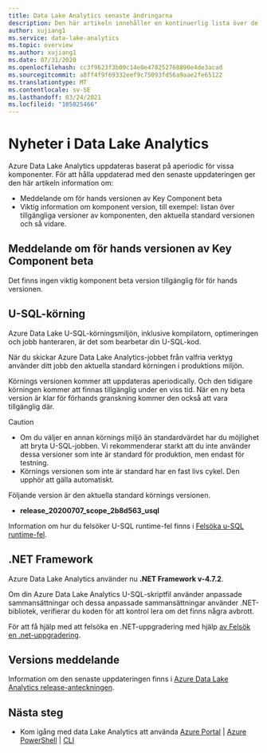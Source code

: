 ```yaml
---
title: Data Lake Analytics senaste ändringarna
description: Den här artikeln innehåller en kontinuerlig lista över de senaste ändringarna som görs i Data Lake Analytics.
author: xujiang1
ms.service: data-lake-analytics
ms.topic: overview
ms.author: xujiang1
ms.date: 07/31/2020
ms.openlocfilehash: cc3f9623f3b09c14e0e478252768890e4de3acad
ms.sourcegitcommit: a8ff4f9f69332eef9c75093fd56a9aae2fe65122
ms.translationtype: MT
ms.contentlocale: sv-SE
ms.lasthandoff: 03/24/2021
ms.locfileid: "105025466"
---
```

# <a name="whats-new-in-data-lake-analytics"></a>Nyheter i Data Lake Analytics

Azure Data Lake Analytics uppdateras baserat på aperiodic för vissa komponenter. För att hålla uppdaterad med den senaste uppdateringen ger den här artikeln information om:

- Meddelande om för hands versionen av Key Component beta
- Viktig information om komponent version, till exempel: listan över tillgängliga versioner av komponenten, den aktuella standard versionen och så vidare.


## <a name="notification-of-key-component-beta-preview"></a>Meddelande om för hands versionen av Key Component beta

Det finns ingen viktig komponent beta version tillgänglig för för hands versionen. 

## <a name="u-sql-runtime"></a>U-SQL-körning

Azure Data Lake U-SQL-körningsmiljön, inklusive kompilatorn, optimeringen och jobb hanteraren, är det som bearbetar din U-SQL-kod.

När du skickar Azure Data Lake Analytics-jobbet från valfria verktyg använder ditt jobb den aktuella standard körningen i produktions miljön. 

Körnings versionen kommer att uppdateras aperiodically. Och den tidigare körningen kommer att finnas tillgänglig under en viss tid. När en ny beta version är klar för förhands granskning kommer den också att vara tillgänglig där.

> [!CAUTION]
> - Om du väljer en annan körnings miljö än standardvärdet har du möjlighet att bryta U-SQL-jobben. Vi rekommenderar starkt att du inte använder dessa versioner som inte är standard för produktion, men endast för testning.
> - Körnings versionen som inte är standard har en fast livs cykel. Den upphör att gälla automatiskt.

Följande version är den aktuella standard körnings versionen.

- **release_20200707_scope_2b8d563_usql**

Information om hur du felsöker U-SQL runtime-fel finns i [Felsöka u-SQL runtime-fel](runtime-troubleshoot.md).

## <a name="net-framework"></a>.NET Framework

Azure Data Lake Analytics använder nu **.NET Framework v-4.7.2**. 

Om din Azure Data Lake Analytics U-SQL-skriptfil använder anpassade sammansättningar och dessa anpassade sammansättningar använder .NET-bibliotek, verifierar du koden för att kontrol lera om det finns några avbrott.

För att få hjälp med att felsöka en .NET-uppgradering med hjälp [av Felsök en .net-uppgradering](runtime-troubleshoot.md).

## <a name="release-note"></a>Versions meddelande

Information om den senaste uppdateringen finns i [Azure Data Lake Analytics release-anteckningen](https://github.com/Azure/AzureDataLake/tree/master/docs/Release_Notes).


## <a name="next-steps"></a>Nästa steg

* Kom igång med data Lake Analytics att använda [Azure Portal](data-lake-analytics-get-started-portal.md)  |  [Azure PowerShell](data-lake-analytics-get-started-powershell.md)  |  [CLI](data-lake-analytics-get-started-cli.md)

